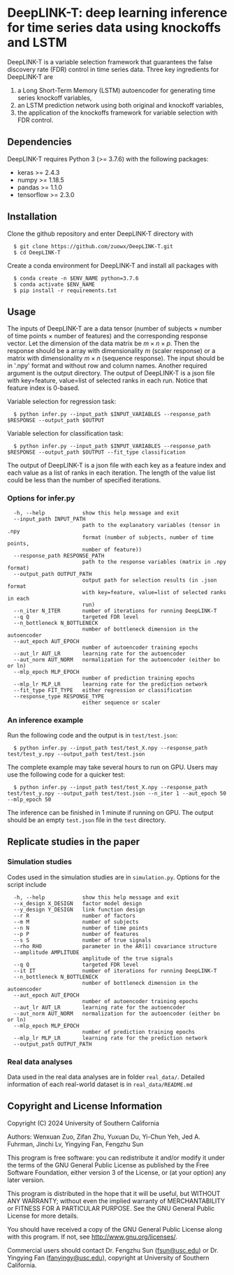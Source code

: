 # DeepLINK-T: deep learning inference for time series data using knockoffs and LSTM

DeepLINK-T is a variable selection framework that guarantees the false discovery rate (FDR) control in time series data. Three key ingredients for DeepLINK-T are 
1) a Long Short-Term Memory (LSTM) autoencoder for generating time series knockoff variables,
2) an LSTM prediction network using both original and knockoff variables,
3) the application of the knockoffs framework for variable selection with FDR control.

## Dependencies

DeepLINK-T requires Python 3 (>= 3.7.6) with the following packages:

- keras >= 2.4.3
- numpy >= 1.18.5
- pandas >= 1.1.0
- tensorflow >= 2.3.0


## Installation

Clone the github repository and enter DeepLINK-T directory with

```
  $ git clone https://github.com/zuowx/DeepLINK-T.git
  $ cd DeepLINK-T
```

Create a conda environment for DeepLINK-T and install all packages with

```
  $ conda create -n $ENV_NAME python=3.7.6
  $ conda activate $ENV_NAME
  $ pip install -r requirements.txt
```
    
## Usage

The inputs of DeepLINK-T are a data tensor (number of subjects $\times$ number of time points $\times$ number of features) and the corresponding response vector. Let the dimension of the data matrix be $m\times n\times p$. Then the response should be a array with dimensionality $m$ (scaler response) or a matrix with dimensionality $m\times n$ (sequence response). The input should be in '.npy' format and without row and column names. Another required argument is the output directory. The output of DeepLINK-T is a json file with key=feature, value=list of selected ranks in each run. Notice that feature index is 0-based.

Variable selection for regression task:

```
  $ python infer.py --input_path $INPUT_VARIABLES --response_path $RESPONSE --output_path $OUTPUT
```

Variable selection for classification task:

```
  $ python infer.py --input_path $INPUT_VARIABLES --response_path $RESPONSE --output_path $OUTPUT --fit_type classification
```

The output of DeepLINK-T is a json file with each key as a feature index and each value as a list of ranks in each iteration. The length of the value list could be less than the number of specified iterations.



### Options for infer.py

```
  -h, --help            show this help message and exit
  --input_path INPUT_PATH
                        path to the explanatory variables (tensor in .npy
                        format (number of subjects, number of time points,
                        number of feature))
  --response_path RESPONSE_PATH
                        path to the response variables (matrix in .npy format)
  --output_path OUTPUT_PATH
                        output path for selection results (in .json format
                        with key=feature, value=list of selected ranks in each
                        run)
  --n_iter N_ITER       number of iterations for running DeepLINK-T
  --q Q                 targeted FDR level
  --n_bottleneck N_BOTTLENECK
                        number of bottleneck dimension in the autoencoder
  --aut_epoch AUT_EPOCH
                        number of autoencoder training epochs
  --aut_lr AUT_LR       learning rate for the autoencoder
  --aut_norm AUT_NORM   normalization for the autoencoder (either bn or ln)
  --mlp_epoch MLP_EPOCH
                        number of prediction training epochs
  --mlp_lr MLP_LR       learning rate for the prediction network
  --fit_type FIT_TYPE   either regression or classification
  --response_type RESPONSE_TYPE
                        either sequence or scaler
```

### An inference example

Run the following code and the output is in `test/test.json`:
```   
  $ python infer.py --input_path test/test_X.npy --response_path test/test_y.npy --output_path test/test.json
```

The complete example may take several hours to run on GPU. Users may use the following code for a quicker test:
```   
  $ python infer.py --input_path test/test_X.npy --response_path test/test_y.npy --output_path test/test.json --n_iter 1 --aut_epoch 50 --mlp_epoch 50
```

The inference can be finished in 1 minute if running on GPU. The output should be an empty `test.json` file in the `test` directory.

## Replicate studies in the paper

### Simulation studies

Codes used in the simulation studies are in `simulation.py`. Options for the script include

```
  -h, --help            show this help message and exit
  --x_design X_DESIGN   factor model design
  --y_design Y_DESIGN   link function design
  --r R                 number of factors
  --m M                 number of subjects
  --n N                 number of time points
  --p P                 number of features
  --s S                 number of true signals
  --rho RHO             parameter in the AR(1) covariance structure
  --amplitude AMPLITUDE
                        amplitude of the true signals
  --q Q                 targeted FDR level
  --it IT               number of iterations for running DeepLINK-T
  --n_bottleneck N_BOTTLENECK
                        number of bottleneck dimension in the autoencoder
  --aut_epoch AUT_EPOCH
                        number of autoencoder training epochs
  --aut_lr AUT_LR       learning rate for the autoencoder
  --aut_norm AUT_NORM   normalization for the autoencoder (either bn or ln)
  --mlp_epoch MLP_EPOCH
                        number of prediction training epochs
  --mlp_lr MLP_LR       learning rate for the prediction network
  --output_path OUTPUT_PATH
```

### Real data analyses

Data used in the real data analyses are in folder `real_data/`. Detailed information of each real-world dataset is in `real_data/README.md`


## Copyright and License Information

Copyright (C) 2024 University of Southern California

Authors: Wenxuan Zuo, Zifan Zhu, Yuxuan Du, Yi-Chun Yeh, Jed A. Fuhrman, Jinchi Lv, Yingying Fan, Fengzhu Sun

This program is free software: you can redistribute it and/or modify it under the terms of the GNU General Public License as published by the Free Software Foundation, either version 3 of the License, or (at your option) any later version.

This program is distributed in the hope that it will be useful, but WITHOUT ANY WARRANTY; without even the implied warranty of MERCHANTABILITY or FITNESS FOR A PARTICULAR PURPOSE.  See the GNU General Public License for more details.

You should have received a copy of the GNU General Public License along with this program.  If not, see <http://www.gnu.org/licenses/>.

Commercial users should contact Dr. Fengzhu Sun (<fsun@usc.edu>) or Dr. Yingying Fan (<fanyingy@usc.edu>), copyright at University of Southern California.
